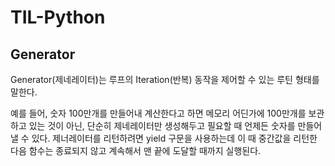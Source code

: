 # TIL-Python

## Generator

Generator(제네레이터)는 루프의 Iteration(반복) 동작을 제어할 수 있는 루틴 형태를 말한다.

예를 들어, 숫자 100만개를 만들어내 계산한다고 하면 메모리 어딘가에 100만개를 보관하고 있는 것이 아닌, 단순히 제네레이터만 생성해두고 필요할 때 언제든 숫자를 만들어낼 수 있다.
제너레이터를 리턴하려면 yield 구문을 사용하는데 이 때 중간값을 리턴한 다음 함수는 종료되지 않고 계속해서 맨 끝에 도달할 때까지 실행된다.